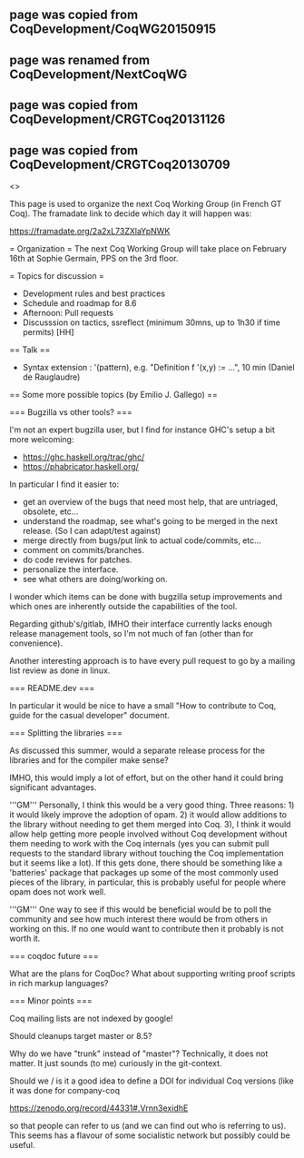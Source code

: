 ## page was copied from CoqDevelopment/CoqWG20150915
## page was renamed from CoqDevelopment/NextCoqWG
## page was copied from CoqDevelopment/CRGTCoq20131126
## page was copied from CoqDevelopment/CRGTCoq20130709
<<TableOfContents>>

This page is used to organize the next Coq Working Group (in French GT Coq).
The framadate link to decide which day it will happen was:

  https://framadate.org/2a2xL73ZXlaYpNWK

= Organization =
The next Coq Working Group will take place on February 16th at Sophie Germain, PPS on the 3rd floor.

= Topics for discussion =
 * Development rules and best practices
 * Schedule and roadmap for 8.6
 * Afternoon: Pull requests
 * Discusssion on tactics, ssreflect (minimum 30mns, up to 1h30 if time permits) [HH]

== Talk ==

 * Syntax extension : '(pattern), e.g. "Definition f '(x,y) := ...", 10 min (Daniel de Rauglaudre)


== Some more possible topics (by Emilio J. Gallego) ==

=== Bugzilla vs other tools? ===

I'm not an expert bugzilla user, but I find for instance GHC's setup a bit more welcoming:

 * https://ghc.haskell.org/trac/ghc/
 * https://phabricator.haskell.org/

In particular I find it easier to:

 * get an overview of the bugs that need most help, that are untriaged, obsolete, etc...
 * understand the roadmap, see what's going to be merged in the next release. (So I can adapt/test against)
 * merge directly from bugs/put link to actual code/commits, etc...
 * comment on commits/branches.
 * do code reviews for patches.
 * personalize the interface.
 * see what others are doing/working on.

I wonder which items can be done with bugzilla setup improvements and which ones are inherently outside the capabilities of the tool.

Regarding github's/gitlab, IMHO their interface currently lacks enough release management tools, so I'm not much of fan (other than for convenience).

Another interesting approach is to have every pull request to go by a mailing list review as done in linux.

=== README.dev ===

In particular it would be nice to have a small "How to contribute to Coq, guide for the casual developer" document.

=== Splitting the libraries ===

As discussed this summer, would a separate release process for the libraries and for the compiler make sense?

IMHO, this would imply a lot of effort, but on the other hand it could bring significant advantages.

'''GM''' Personally, I think this would be a very good thing. Three reasons: 1) it would likely improve the adoption of opam. 2) it would allow additions to the library without needing to get them merged into Coq. 3), I think it would allow help getting more people involved without Coq development without them needing to work with the Coq internals (yes you can submit pull requests to the standard library without touching the Coq implementation but it seems like a lot). If this gets done, there should be something like a 'batteries' package that packages up some of the most commonly used pieces of the library, in particular, this is probably useful for people where opam does not work well.

'''GM''' One way to see if this would be beneficial would be to poll the community and see how much interest there would be from others in working on this. If no one would want to contribute then it probably is not worth it.

=== coqdoc future ===

What are the plans for CoqDoc? What about supporting writing proof scripts in rich markup languages?

=== Minor points ===

Coq mailing lists are not indexed by google!

Should cleanups target master or 8.5?

Why do we have "trunk" instead of "master"? Technically, it does not matter. It just sounds (to me) curiously in the git-context.

Should we / is it a good idea to define a DOI for individual Coq versions
(like it was done for company-coq

  https://zenodo.org/record/44331#.Vrnn3exidhE

so that people can refer to us (and we can find out who is referring to us).
This seems has a flavour of some socialistic network but possibly could be useful.
